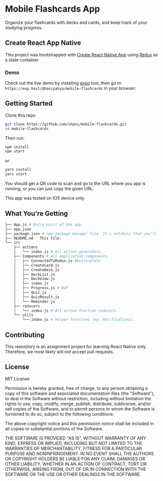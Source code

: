 # Mobile Flashcards App

Organize your flashcards with decks and cards, and keep track of your studying progress.

## Create React App Native

This project was bootstrapped with [Create React Native App](https://github.com/react-community/create-react-native-app) using [Redux](https://redux.js.org/) as a state container.

### Demo

Check out the live demo by installing [expo](https://expo.io) tool, then go to ``https://exp.host/@haniyahya/mobile-flashcards`` in your browser.

## Getting Started
Clone this repo
```sh
git clone https://github.com/iHani/mobile-flashcards.git
cd mobile-flashcards
```

Then run:

```sh
npm install
npm start
```

or

```sh
yarn install
yarn start
```

You should get a QR code to scan and go to the URL where you app is running, or you can just copy the given URL.

This app was tested on IOS device only.

## What You're Getting

```sh
├── App.js # Entry point of the app.
├── app.json
├── package.json # npm package manager file. It's unlikely that you'll need to modify this.
├── README.md - This file.
└── src
    ├── actions
    │   └── index.js # All action generators.
    ├── Components # All application components.
    │   ├── ConnectedToRedux.js #boilerplate
    │   ├── CreateCard.js
    │   ├── CreateDeck.js
    │   ├── DeckList.js
    │   ├── DeckView.js
    │   ├── index.js
    │   ├── Progress.js # WIP
    │   ├── Quiz.js
    │   ├── QuizResult.js
    │   └── Reminder.js
    ├── reducers
    │   └── index.js # All action function reducers.
    └── utils
        └── index.js # helper functions (eg. Notifications).
```

## Contributing

This repository is an assignment project for learning React Native only. Therefore, we most likely will not accept pull requests.

## License

MIT License

Permission is hereby granted, free of charge, to any person obtaining a copy
of this software and associated documentation files (the "Software"), to deal
in the Software without restriction, including without limitation the rights
to use, copy, modify, merge, publish, distribute, sublicense, and/or sell
copies of the Software, and to permit persons to whom the Software is
furnished to do so, subject to the following conditions:

The above copyright notice and this permission notice shall be included in all
copies or substantial portions of the Software.

THE SOFTWARE IS PROVIDED "AS IS", WITHOUT WARRANTY OF ANY KIND, EXPRESS OR
IMPLIED, INCLUDING BUT NOT LIMITED TO THE WARRANTIES OF MERCHANTABILITY,
FITNESS FOR A PARTICULAR PURPOSE AND NONINFRINGEMENT. IN NO EVENT SHALL THE
AUTHORS OR COPYRIGHT HOLDERS BE LIABLE FOR ANY CLAIM, DAMAGES OR OTHER
LIABILITY, WHETHER IN AN ACTION OF CONTRACT, TORT OR OTHERWISE, ARISING FROM,
OUT OF OR IN CONNECTION WITH THE SOFTWARE OR THE USE OR OTHER DEALINGS IN THE
SOFTWARE.
